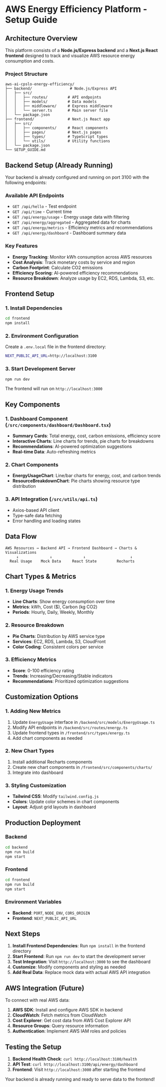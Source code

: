 # AWS Energy Efficiency Platform - Setup Guide

## Architecture Overview

This platform consists of a **Node.js/Express backend** and a **Next.js React frontend** designed to track and visualize AWS resource energy consumption and costs.

### Project Structure
```
aws-ai-cpslo-energy-efficiency/
├── backend/                 # Node.js/Express API
│   ├── src/
│   │   ├── routes/         # API endpoints
│   │   ├── models/         # Data models
│   │   ├── middleware/     # Express middleware
│   │   └── server.ts       # Main server file
│   └── package.json
├── frontend/               # Next.js React app
│   ├── src/
│   │   ├── components/     # React components
│   │   ├── pages/          # Next.js pages
│   │   ├── types/          # TypeScript types
│   │   └── utils/          # Utility functions
│   └── package.json
└── SETUP_GUIDE.md
```

## Backend Setup (Already Running)

Your backend is already configured and running on port 3100 with the following endpoints:

### Available API Endpoints
- `GET /api/hello` - Test endpoint
- `GET /api/time` - Current time
- `GET /api/energy/usage` - Energy usage data with filtering
- `GET /api/energy/aggregated` - Aggregated data for charts
- `GET /api/energy/metrics` - Efficiency metrics and recommendations
- `GET /api/energy/dashboard` - Dashboard summary data

### Key Features
- **Energy Tracking**: Monitor kWh consumption across AWS resources
- **Cost Analysis**: Track monetary costs by service and region
- **Carbon Footprint**: Calculate CO2 emissions
- **Efficiency Scoring**: AI-powered efficiency recommendations
- **Resource Breakdown**: Analyze usage by EC2, RDS, Lambda, S3, etc.

## Frontend Setup

### 1. Install Dependencies
```bash
cd frontend
npm install
```

### 2. Environment Configuration
Create a `.env.local` file in the frontend directory:
```bash
NEXT_PUBLIC_API_URL=http://localhost:3100
```

### 3. Start Development Server
```bash
npm run dev
```
The frontend will run on `http://localhost:3000`

## Key Components

### 1. Dashboard Component (`/src/components/dashboard/Dashboard.tsx`)
- **Summary Cards**: Total energy, cost, carbon emissions, efficiency score
- **Interactive Charts**: Line charts for trends, pie charts for breakdowns
- **Recommendations**: AI-powered optimization suggestions
- **Real-time Data**: Auto-refreshing metrics

### 2. Chart Components
- **EnergyUsageChart**: Line/bar charts for energy, cost, and carbon trends
- **ResourceBreakdownChart**: Pie charts showing resource type distribution

### 3. API Integration (`/src/utils/api.ts`)
- Axios-based API client
- Type-safe data fetching
- Error handling and loading states

## Data Flow

```
AWS Resources → Backend API → Frontend Dashboard → Charts & Visualizations
     ↓              ↓              ↓                    ↓
  Real Usage    Mock Data     React State         Recharts
```

## Chart Types & Metrics

### 1. Energy Usage Trends
- **Line Charts**: Show energy consumption over time
- **Metrics**: kWh, Cost ($), Carbon (kg CO2)
- **Periods**: Hourly, Daily, Weekly, Monthly

### 2. Resource Breakdown
- **Pie Charts**: Distribution by AWS service type
- **Services**: EC2, RDS, Lambda, S3, CloudFront
- **Color Coding**: Consistent colors per service

### 3. Efficiency Metrics
- **Score**: 0-100 efficiency rating
- **Trends**: Increasing/Decreasing/Stable indicators
- **Recommendations**: Prioritized optimization suggestions

## Customization Options

### 1. Adding New Metrics
1. Update `EnergyUsage` interface in `/backend/src/models/EnergyUsage.ts`
2. Modify API endpoints in `/backend/src/routes/energy.ts`
3. Update frontend types in `/frontend/src/types/energy.ts`
4. Add chart components as needed

### 2. New Chart Types
1. Install additional Recharts components
2. Create new chart components in `/frontend/src/components/charts/`
3. Integrate into dashboard

### 3. Styling Customization
- **Tailwind CSS**: Modify `tailwind.config.js`
- **Colors**: Update color schemes in chart components
- **Layout**: Adjust grid layouts in dashboard

## Production Deployment

### Backend
```bash
cd backend
npm run build
npm start
```

### Frontend
```bash
cd frontend
npm run build
npm start
```

### Environment Variables
- **Backend**: `PORT`, `NODE_ENV`, `CORS_ORIGIN`
- **Frontend**: `NEXT_PUBLIC_API_URL`

## Next Steps

1. **Install Frontend Dependencies**: Run `npm install` in the frontend directory
2. **Start Frontend**: Run `npm run dev` to start the development server
3. **Test Integration**: Visit `http://localhost:3000` to see the dashboard
4. **Customize**: Modify components and styling as needed
5. **Add Real Data**: Replace mock data with actual AWS API integration

## AWS Integration (Future)

To connect with real AWS data:
1. **AWS SDK**: Install and configure AWS SDK in backend
2. **CloudWatch**: Fetch metrics from CloudWatch
3. **Cost Explorer**: Get cost data from AWS Cost Explorer API
4. **Resource Groups**: Query resource information
5. **Authentication**: Implement AWS IAM roles and policies

## Testing the Setup

1. **Backend Health Check**: `curl http://localhost:3100/health`
2. **API Test**: `curl http://localhost:3100/api/energy/dashboard`
3. **Frontend**: Visit `http://localhost:3000` after starting the frontend

Your backend is already running and ready to serve data to the frontend!
